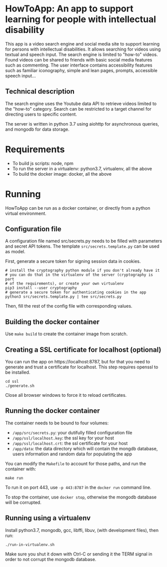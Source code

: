 # HowToApp: An app to support learning for people with intellectual disability

This app is a video search engine and social media site to support learning for
persons with intellectual disabilities. It allows searching for videos using
textual and speech input. The search engine is limited to "how-to" videos.
Found videos can be shared to friends with basic social media features such as
commenting.  The user interface contains accessibility features such as
familiar iconography, simple and lean pages, prompts, accessible speech
input...

## Technical description

The search engine uses the Youtube data API to retrieve videos limited to the "how-to" category. Search can be restricted to a target channel for directing users to specific content.

The server is written in python 3.7 using aiohttp for asynchronous queries, and mongodb for data storage. 

# Requirements

- To build js scripts: node, npm
- To run the server in a virtualenv: python3.7, virtualenv, all the above
- To build the docker image: docker, all the above

# Running

HowToApp can be run as a docker container, or directly from a python virtual environment.

## Configuration file

A configuration file named src/secrets.py needs to be filled with parameters and secret API tokens. The template `src/secrets.template.py` can be used as model.

First, generate a secure token for signing session data in cookies.
~~~~
# install the cryptography python module if you don't already have it
# you can do that in the virtualenv of the server (cryptography is part 
# of the requirements), or create your own virtualenv
pip3 install --user cryptography
# generate a secure token for authenticating cookies in the app
python3 src/secrets.template.py | tee src/secrets.py
~~~~

Then, fill the rest of the config file with corresponding values.

## Building the docker container

Use `make build` to create the container image from scratch.

## Creating a SSL certificate for localhost (optional)

You can run the app on https://localhost:8787, but for that you need to
generate and trust a certificate for localhost. This step requires openssl to
be installed.
~~~~
cd ssl
./generate.sh
~~~~
Close all browser windows to force it to reload certificates.

## Running the docker container

The container needs to be bound to four volumes:
* `/app/src/secrets.py`: your dutifully filled configuration file
* `/app/ssl/localhost.key`: the ssl key for your host
* `/app/ssl/localhost.crt`: the ssl certificate for your host
* `/app/data`: the data directory which will contain the mongdb database, users information and random data for populating the app

You can modify the `Makefile` to account for those paths, and run the container with:
~~~~
make run
~~~~

To run it on port 443, use `-p 443:8787` in the `docker run` command line.

To stop the container, use `docker stop`, otherwise the mongodb database will be corrupted.

## Running using a virtualenv

Install python3.7, mongodb, gcc, libffi, libuv, (with development files), then run:
~~~
./run-in-virtualenv.sh
~~~

Make sure you shut it down with Ctrl-C or sending it the TERM signal in order to not corrupt the mongodb database.
